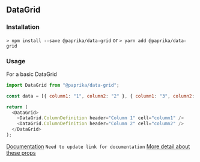 ## DataGrid

### Installation

`> npm install --save @paprika/data-grid`
or
`> yarn add @paprika/data-grid`

### Usage

For a basic DataGrid

```js
import DataGrid from "@paprika/data-grid";

const data = [{ column1: "1", column2: "2" }, { column1: "3", column2: "4" }, { column1: "5", column2: "6" }];

return (
  <DataGrid>
    <DataGrid.ColumnDefinition header="Column 1" cell="column1" />
    <DataGrid.ColumnDefinition header="Column 2" cell="column2" />
  </DataGrid>
);
```

[Documentation](#) `Need to update link for documentation`
[More detail about these props](https://github.com/acl-services/paprika/blob/master/packages/DataGrid/src/DataGrid.js)
